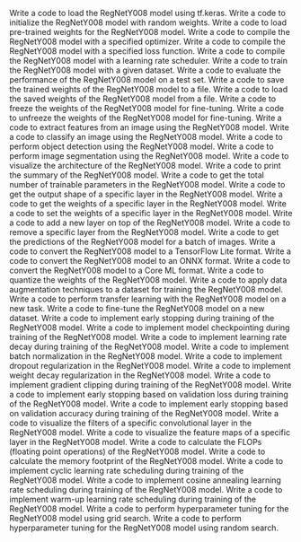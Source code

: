 Write a code to load the RegNetY008 model using tf.keras.
Write a code to initialize the RegNetY008 model with random weights.
Write a code to load pre-trained weights for the RegNetY008 model.
Write a code to compile the RegNetY008 model with a specified optimizer.
Write a code to compile the RegNetY008 model with a specified loss function.
Write a code to compile the RegNetY008 model with a learning rate scheduler.
Write a code to train the RegNetY008 model with a given dataset.
Write a code to evaluate the performance of the RegNetY008 model on a test set.
Write a code to save the trained weights of the RegNetY008 model to a file.
Write a code to load the saved weights of the RegNetY008 model from a file.
Write a code to freeze the weights of the RegNetY008 model for fine-tuning.
Write a code to unfreeze the weights of the RegNetY008 model for fine-tuning.
Write a code to extract features from an image using the RegNetY008 model.
Write a code to classify an image using the RegNetY008 model.
Write a code to perform object detection using the RegNetY008 model.
Write a code to perform image segmentation using the RegNetY008 model.
Write a code to visualize the architecture of the RegNetY008 model.
Write a code to print the summary of the RegNetY008 model.
Write a code to get the total number of trainable parameters in the RegNetY008 model.
Write a code to get the output shape of a specific layer in the RegNetY008 model.
Write a code to get the weights of a specific layer in the RegNetY008 model.
Write a code to set the weights of a specific layer in the RegNetY008 model.
Write a code to add a new layer on top of the RegNetY008 model.
Write a code to remove a specific layer from the RegNetY008 model.
Write a code to get the predictions of the RegNetY008 model for a batch of images.
Write a code to convert the RegNetY008 model to a TensorFlow Lite format.
Write a code to convert the RegNetY008 model to an ONNX format.
Write a code to convert the RegNetY008 model to a Core ML format.
Write a code to quantize the weights of the RegNetY008 model.
Write a code to apply data augmentation techniques to a dataset for training the RegNetY008 model.
Write a code to perform transfer learning with the RegNetY008 model on a new task.
Write a code to fine-tune the RegNetY008 model on a new dataset.
Write a code to implement early stopping during training of the RegNetY008 model.
Write a code to implement model checkpointing during training of the RegNetY008 model.
Write a code to implement learning rate decay during training of the RegNetY008 model.
Write a code to implement batch normalization in the RegNetY008 model.
Write a code to implement dropout regularization in the RegNetY008 model.
Write a code to implement weight decay regularization in the RegNetY008 model.
Write a code to implement gradient clipping during training of the RegNetY008 model.
Write a code to implement early stopping based on validation loss during training of the RegNetY008 model.
Write a code to implement early stopping based on validation accuracy during training of the RegNetY008 model.
Write a code to visualize the filters of a specific convolutional layer in the RegNetY008 model.
Write a code to visualize the feature maps of a specific layer in the RegNetY008 model.
Write a code to calculate the FLOPs (floating point operations) of the RegNetY008 model.
Write a code to calculate the memory footprint of the RegNetY008 model.
Write a code to implement cyclic learning rate scheduling during training of the RegNetY008 model.
Write a code to implement cosine annealing learning rate scheduling during training of the RegNetY008 model.
Write a code to implement warm-up learning rate scheduling during training of the RegNetY008 model.
Write a code to perform hyperparameter tuning for the RegNetY008 model using grid search.
Write a code to perform hyperparameter tuning for the RegNetY008 model using random search.